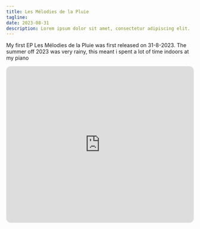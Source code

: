 ```yaml
---
title: Les Mélodies de la Pluie
tagline: 
date: 2023-08-31
description: Lorem ipsum dolor sit amet, consectetur adipiscing elit.
---
```


My first EP Les Mélodies de la Pluie was first released on 31-8-2023.
The summer off 2023 was very rainy, this meant i spent a lot of time indoors at my piano


<iframe style="border-radius:12px" src="https://open.spotify.com/embed/album/2KSQoUYNVFsXHsv4Mrt1KQ?utm_source=generator" width="100%" height="420" frameBorder="0" allowfullscreen="" allow="autoplay; clipboard-write; encrypted-media; fullscreen; picture-in-picture"></iframe>